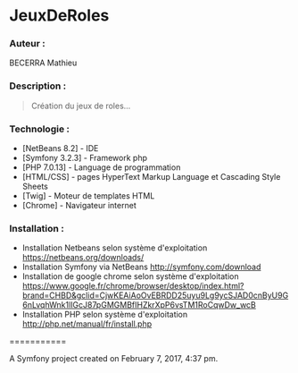 # JeuxDeRoles
### Auteur :
BECERRA Mathieu
### Description :
> Création du jeux de roles...
> 
> 
> 
> 
> 
### Technologie :
* [NetBeans 8.2] - IDE
* [Symfony 3.2.3] - Framework php
* [PHP 7.0.13] - Language de programmation
* [HTML/CSS] - pages HyperText Markup Language et Cascading Style Sheets
* [Twig] - Moteur de templates HTML
* [Chrome] - Navigateur internet
### Installation :
* Installation Netbeans selon système d'exploitation
<https://netbeans.org/downloads/>
* Installation Symfony via NetBeans
<http://symfony.com/download>
* Installation de google chrome selon système d'exploitation
<https://www.google.fr/chrome/browser/desktop/index.html?brand=CHBD&gclid=CjwKEAiAoOvEBRDD25uyu9Lg9ycSJAD0cnByU9G6nLvqhWnk1lIGcJ87pGMGMBfIHZkrXpP6vsTM1RoCqwDw_wcB>
* Installation PHP selon système d'exploitation
<http://php.net/manual/fr/install.php>

===========

A Symfony project created on February 7, 2017, 4:37 pm.
